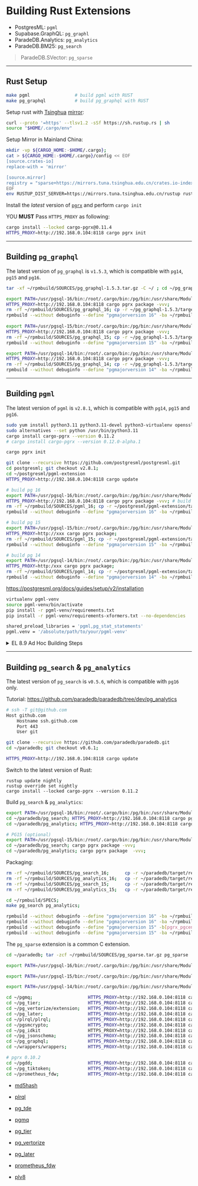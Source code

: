 # Building Rust Extensions

- PostgresML: `pgml`
- Supabase.GraphQL: `pg_graphl`
- ParadeDB.Analytics: `pg_analytics`
- ParadeDB.BM25: `pg_search`

> ParadeDB.SVector: `pg_sparse`

----------

## Rust Setup

```bash
make pgml                 # build pgml with RUST
make pg_graphql           # build pg_graphql with RUST
```

Setup rust with [Tsinghua](https://mirrors.tuna.tsinghua.edu.cn/help/rustup/) [mirror](https://mirrors.tuna.tsinghua.edu.cn/help/rustup/):

```bash
curl --proto '=https' --tlsv1.2 -sSf https://sh.rustup.rs | sh
source "$HOME/.cargo/env"
```

Setup Mirror in Mainland China:

```bash
mkdir -vp ${CARGO_HOME:-$HOME/.cargo};
cat > ${CARGO_HOME:-$HOME/.cargo}/config << EOF
[source.crates-io]
replace-with = 'mirror'

[source.mirror]
registry = "sparse+https://mirrors.tuna.tsinghua.edu.cn/crates.io-index/"
EOF
env RUSTUP_DIST_SERVER=https://mirrors.tuna.tsinghua.edu.cn/rustup rustup install stable
```


Install the *latest* version of [`pgrx`](https://github.com/pgcentralfoundation/pgrx) and perform `cargo init`

YOU **MUST** Pass `HTTPS_PROXY` as following:

```bash
cargo install --locked cargo-pgrx@0.11.4
HTTPS_PROXY=http://192.168.0.104:8118 cargo pgrx init 
```



----------

## Building `pg_graphql`

The latest version of `pg_graphql` is `v1.5.3`, which is compatible with `pg14`, `pg15` and `pg16`.

```bash
tar -xf ~/rpmbuild/SOURCES/pg_graphql-1.5.3.tar.gz -C ~/ ; cd ~/pg_graphql-1.5.3

export PATH=/usr/pgsql-16/bin:/root/.cargo/bin:/pg/bin:/usr/share/Modules/bin:/usr/lib64/ccache:/usr/local/sbin:/usr/local/bin:/usr/sbin:/usr/bin:/root/bin:/home/vagrant/.cargo/bin;
HTTPS_PROXY=http://192.168.0.104:8118 cargo pgrx package -vvv; 
rm -rf ~/rpmbuild/SOURCES/pg_graphql_16; cp -r ~/pg_graphql-1.5.3/target/release/pg_graphql-pg16 ~/rpmbuild/SOURCES/pg_graphql_16;
rpmbuild --without debuginfo --define "pgmajorversion 16" -ba ~/rpmbuild/SPECS/pg_graphql.spec ;
 
export PATH=/usr/pgsql-15/bin:/root/.cargo/bin:/pg/bin:/usr/share/Modules/bin:/usr/lib64/ccache:/usr/local/sbin:/usr/local/bin:/usr/sbin:/usr/bin:/root/bin:/home/vagrant/.cargo/bin;
HTTPS_PROXY=http://192.168.0.104:8118 cargo pgrx package -vvv;
rm -rf ~/rpmbuild/SOURCES/pg_graphql_15; cp -r ~/pg_graphql-1.5.3/target/release/pg_graphql-pg15 ~/rpmbuild/SOURCES/pg_graphql_15;
rpmbuild --without debuginfo --define "pgmajorversion 15" -ba ~/rpmbuild/SPECS/pg_graphql.spec ;

export PATH=/usr/pgsql-14/bin:/root/.cargo/bin:/pg/bin:/usr/share/Modules/bin:/usr/lib64/ccache:/usr/local/sbin:/usr/local/bin:/usr/sbin:/usr/bin:/root/bin:/home/vagrant/.cargo/bin;
HTTPS_PROXY=http://192.168.0.104:8118 cargo pgrx package -vvv;
rm -rf ~/rpmbuild/SOURCES/pg_graphql_14; cp -r ~/pg_graphql-1.5.3/target/release/pg_graphql-pg14 ~/rpmbuild/SOURCES/pg_graphql_14;
rpmbuild --without debuginfo --define "pgmajorversion 14" -ba ~/rpmbuild/SPECS/pg_graphql.spec ;
```

----------------

## Building `pgml`

The latest version of `pgml` is `v2.8.1`, which is compatible with `pg14`, `pg15` and `pg16`.

```bash
sudo yum install python3.11 python3.11-devel python3-virtualenv openssl openssl-devel cmake pkg-config libomp libomp-devel openblas* llvm llvm-devel lld openblas*
sudo alternatives --set python /usr/bin/python3.11
cargo install cargo-pgrx --version 0.11.2
# cargo install cargo-pgrx --version 0.12.0-alpha.1

cargo pgrx init

git clone --recursive https://github.com/postgresml/postgresml.git
cd postgresml; git checkout v2.8.1; 
cd ~/postgresml/pgml-extension
HTTPS_PROXY=http://192.168.0.104:8118 cargo update
```

```bash
# build pg 16
export PATH=/usr/pgsql-16/bin:/root/.cargo/bin:/pg/bin:/usr/share/Modules/bin:/usr/lib64/ccache:/usr/local/sbin:/usr/local/bin:/usr/sbin:/usr/bin:/root/bin:/home/vagrant/.cargo/bin;
HTTPS_PROXY=http://192.168.0.104:8118 cargo pgrx package -vvv; # build pg 16
rm -rf ~/rpmbuild/SOURCES/pgml_16; cp -r ~/postgresml/pgml-extension/target/release/pgml-pg16 ~/rpmbuild/SOURCES/pgml_16;
rpmbuild --without debuginfo --define "pgmajorversion 16" -ba ~/rpmbuild/SPECS/pgml.spec

# build pg 15
export PATH=/usr/pgsql-15/bin:/root/.cargo/bin:/pg/bin:/usr/share/Modules/bin:/usr/lib64/ccache:/usr/local/sbin:/usr/local/bin:/usr/sbin:/usr/bin:/root/bin:/home/vagrant/.cargo/bin;
HTTPS_PROXY=http://xxx cargo pgrx package; 
rm -rf ~/rpmbuild/SOURCES/pgml_15; cp -r ~/postgresml/pgml-extension/target/release/pgml-pg15 ~/rpmbuild/SOURCES/pgml_15;
rpmbuild --without debuginfo --define "pgmajorversion 15" -ba ~/rpmbuild/SPECS/pgml.spec

# build pg 14
export PATH=/usr/pgsql-14/bin:/root/.cargo/bin:/pg/bin:/usr/share/Modules/bin:/usr/lib64/ccache:/usr/local/sbin:/usr/local/bin:/usr/sbin:/usr/bin:/root/bin:/home/vagrant/.cargo/bin;
HTTPS_PROXY=http:/xxx cargo pgrx package;
rm -rf ~/rpmbuild/SOURCES/pgml_14; cp -r ~/postgresml/pgml-extension/target/release/pgml-pg14 ~/rpmbuild/SOURCES/pgml_14;
rpmbuild --without debuginfo --define "pgmajorversion 14" -ba ~/rpmbuild/SPECS/pgml.spec
```

https://postgresml.org/docs/guides/setup/v2/installation

```bash
virtualenv pgml-venv
source pgml-venv/bin/activate
pip install -r pgml-venv/requirements.txt
pip install -r pgml-venv/requirements-xformers.txt --no-dependencies

shared_preload_libraries = 'pgml,pg_stat_statements'
pgml.venv = '/absolute/path/to/your/pgml-venv'
```


<details><summary>EL 8.9 Ad Hoc Building Steps</summary>

PostgresML Use C++ 17 features, you have to use GCC 10+ with static link to compile it on RockyLinux 7.x

```bash
sudo dnf install gcc-toolset-13
source /opt/rh/gcc-toolset-13/enable
export CC=/opt/rh/gcc-toolset-13/root/usr/bin/gcc
export CXX=/opt/rh/gcc-toolset-13/root/usr/bin/g++
export LD_LIBRARY_PATH=/opt/rh/gcc-toolset-13/root/usr/lib64:$LD_LIBRARY_PATH
```

Change `build.rs`:

```bash
fn main() {
    println!("cargo:rustc-link-lib=static=stdc++fs");
    println!("cargo:rustc-link-search=native=/opt/rh/gcc-toolset-13/root/usr/lib/gcc/x86_64-redhat-linux/13");
}
```

Change `Cargo.toml`

```bash
[build-dependencies]
+++ cc = "1.0"
```

</details>



----------

## Building `pg_search` & `pg_analytics`

The latest version of `pg_search` is `v0.5.6`, which is compatible with `pg16` only.

Tutorial: https://github.com/paradedb/paradedb/tree/dev/pg_analytics


```bash
# ssh -T git@github.com
Host github.com
    Hostname ssh.github.com
    Port 443
    User git
```

```bash
git clone --recursive https://github.com/paradedb/paradedb.git
cd ~/paradedb; git checkout v0.6.1;

HTTPS_PROXY=http://192.168.0.104:8118 cargo update
```

Switch to the latest version of Rust:

```bsah
rustup update nightly
rustup override set nightly
cargo install --locked cargo-pgrx --version 0.11.2
```

Build `pg_search` & `pg_analytics`:

```bash
export PATH=/usr/pgsql-16/bin:/root/.cargo/bin:/pg/bin:/usr/share/Modules/bin:/usr/lib64/ccache:/usr/local/sbin:/usr/local/bin:/usr/sbin:/usr/bin:/root/bin:/home/vagrant/.cargo/bin;
cd ~/paradedb/pg_search; HTTPS_PROXY=http://192.168.0.104:8118 cargo pgrx package  -vvv; 
cd ~/paradedb/pg_analytics; HTTPS_PROXY=http://192.168.0.104:8118 cargo pgrx package  -vvv; 

# PG15 (optional)
export PATH=/usr/pgsql-15/bin:/root/.cargo/bin:/pg/bin:/usr/share/Modules/bin:/usr/lib64/ccache:/usr/local/sbin:/usr/local/bin:/usr/sbin:/usr/bin:/root/bin:/home/vagrant/.cargo/bin;
cd ~/paradedb/pg_search; cargo pgrx package -vvv; 
cd ~/paradedb/pg_analytics; cargo pgrx package  -vvv;
```

Packaging:

```bash
rm -rf ~/rpmbuild/SOURCES/pg_search_16;      cp -r ~/paradedb/target/release/pg_search-pg16      ~/rpmbuild/SOURCES/pg_search_16;
rm -rf ~/rpmbuild/SOURCES/pg_analytics_16;   cp -r ~/paradedb/target/release/pg_analytics-pg16   ~/rpmbuild/SOURCES/pg_analytics_16;
rm -rf ~/rpmbuild/SOURCES/pg_search_15;      cp -r ~/paradedb/target/release/pg_search-pg15      ~/rpmbuild/SOURCES/pg_search_15;
rm -rf ~/rpmbuild/SOURCES/pg_analytics_15;   cp -r ~/paradedb/target/release/pg_analytics-pg15   ~/rpmbuild/SOURCES/pg_analytics_15;

cd ~/rpmbuild/SPECS;
make pg_search pg_analytics;

rpmbuild --without debuginfo --define "pgmajorversion 16" -ba ~/rpmbuild/SPECS/pg_search.spec
rpmbuild --without debuginfo --define "pgmajorversion 16" -ba ~/rpmbuild/SPECS/pg_analytics.spec
rpmbuild --without debuginfo --define "pgmajorversion 15" -b[pgrx_pgcentralfoundation_ce9c076b5d3e84baf3eb56475277f699228f4160.json](..%2F..%2Fpgrx_pgcentralfoundation_ce9c076b5d3e84baf3eb56475277f699228f4160.json)a ~/rpmbuild/SPECS/pg_search.spec
rpmbuild --without debuginfo --define "pgmajorversion 15" -ba ~/rpmbuild/SPECS/pg_analytics.spec
```


The `pg_sparse` extension is a common C extension.

```bash
cd ~/paradedb; tar -zcf ~/rpmbuild/SOURCES/pg_sparse.tar.gz pg_sparse
```






```bash
export PATH=/usr/pgsql-16/bin:/root/.cargo/bin:/pg/bin:/usr/share/Modules/bin:/usr/lib64/ccache:/usr/local/sbin:/usr/local/bin:/usr/sbin:/usr/bin:/root/bin:/home/vagrant/.cargo/bin;

export PATH=/usr/pgsql-15/bin:/root/.cargo/bin:/pg/bin:/usr/share/Modules/bin:/usr/lib64/ccache:/usr/local/sbin:/usr/local/bin:/usr/sbin:/usr/bin:/root/bin:/home/vagrant/.cargo/bin;

export PATH=/usr/pgsql-14/bin:/root/.cargo/bin:/pg/bin:/usr/share/Modules/bin:/usr/lib64/ccache:/usr/local/sbin:/usr/local/bin:/usr/sbin:/usr/bin:/root/bin:/home/vagrant/.cargo/bin;

cd ~/pgmq;                     HTTPS_PROXY=http://192.168.0.104:8118 cargo pgrx package  -vv;
cd ~/pg_tier;                  HTTPS_PROXY=http://192.168.0.104:8118 cargo pgrx package  -vv;
cd ~/pg_vertorize/extension;   HTTPS_PROXY=http://192.168.0.104:8118 cargo pgrx package  -vv;
cd ~/pg_later;                 HTTPS_PROXY=http://192.168.0.104:8118 cargo pgrx package  -vv;
cd ~/plrql/plrql;              HTTPS_PROXY=http://192.168.0.104:8118 cargo pgrx package  -vv;
cd ~/pgsmcrypto;               HTTPS_PROXY=http://192.168.0.104:8118 cargo pgrx package  -vv;
cd ~/pg_idkit                  HTTPS_PROXY=http://192.168.0.104:8118 cargo pgrx package  -vv;
cd ~/pg_jsonschema;            HTTPS_PROXY=http://192.168.0.104:8118 cargo pgrx package  -vv;
cd ~/pg_graphql;               HTTPS_PROXY=http://192.168.0.104:8118 cargo pgrx package  -vv;
cd ~/wrappers/wrappers;        HTTPS_PROXY=http://192.168.0.104:8118 cargo pgrx package  -vv;

# pgrx 0.10.2
cd ~/pgdd;                     HTTPS_PROXY=http://192.168.0.104:8118 cargo pgrx package  -vvv; 
cd ~/pg_tiktoken;              HTTPS_PROXY=http://192.168.0.104:8118 cargo pgrx package  -vvv;
cd ~/prometheus_fdw;           HTTPS_PROXY=http://192.168.0.104:8118 cargo pgrx package  -vvv;
```



- [md5hash](https://github.com/tvondra/md5hash)
- [plrql](https://github.com/kaspermarstal/plprql)
- [pg_tde](https://github.com/Percona-Lab/pg_tde/tree/1.0.0-alpha)


- [pgmq](https://github.com/tembo-io/pgmq)
- [pg_tier](https://github.com/tembo-io/pg_tier)
- [pg_vertorize](https://github.com/tembo-io/pg_vectorize)
- [pg_later](https://github.com/tembo-io/pg_later)
- [prometheus_fdw](https://github.com/tembo-io/prometheus_fdw)
- [plv8](https://github.com/plv8/plv8)
